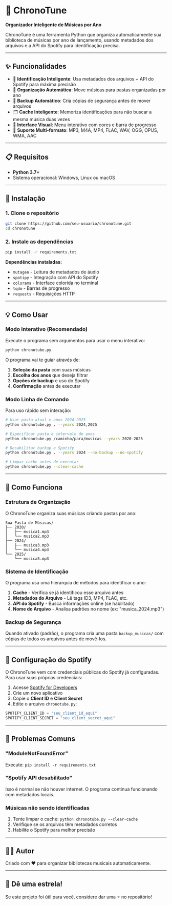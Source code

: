 # 🎵 ChronoTune

**Organizador Inteligente de Músicas por Ano**

ChronoTune é uma ferramenta Python que organiza automaticamente sua biblioteca de músicas por ano de lançamento, usando metadados dos arquivos e a API do Spotify para identificação precisa.

---

## ✨ Funcionalidades

- 🎯 **Identificação Inteligente**: Usa metadados dos arquivos + API do Spotify para máxima precisão
- 📁 **Organização Automática**: Move músicas para pastas organizadas por ano
- 💾 **Backup Automático**: Cria cópias de segurança antes de mover arquivos
- 🗂️ **Cache Inteligente**: Memoriza identificações para não buscar a mesma música duas vezes
- 🎨 **Interface Visual**: Menu interativo com cores e barra de progresso
- 🎼 **Suporte Multi-formato**: MP3, M4A, MP4, FLAC, WAV, OGG, OPUS, WMA, AAC

---

## 📋 Requisitos

- **Python 3.7+**
- Sistema operacional: Windows, Linux ou macOS

---

## 🚀 Instalação

### 1. Clone o repositório

```bash
git clone https://github.com/seu-usuario/chronotune.git
cd chronotune
```

### 2. Instale as dependências

```bash
pip install -r requirements.txt
```

**Dependências instaladas:**
- `mutagen` - Leitura de metadados de áudio
- `spotipy` - Integração com API do Spotify
- `colorama` - Interface colorida no terminal
- `tqdm` - Barras de progresso
- `requests` - Requisições HTTP

---

## 💡 Como Usar

### Modo Interativo (Recomendado)

Execute o programa sem argumentos para usar o menu interativo:

```bash
python chronotube.py
```

O programa vai te guiar através de:
1. **Seleção da pasta** com suas músicas
2. **Escolha dos anos** que deseja filtrar
3. **Opções de backup** e uso do Spotify
4. **Confirmação** antes de executar

### Modo Linha de Comando

Para uso rápido sem interação:

```bash
# Usar pasta atual e anos 2024-2025
python chronotube.py . --years 2024,2025

# Especificar pasta e intervalo de anos
python chronotube.py /caminho/para/musicas --years 2020-2025

# Desabilitar backup e Spotify
python chronotube.py . --years 2024 --no-backup --no-spotify

# Limpar cache antes de executar
python chronotube.py --clear-cache
```

---

## 📂 Como Funciona

### Estrutura de Organização

O ChronoTune organiza suas músicas criando pastas por ano:

```
Sua Pasta de Músicas/
├── 2020/
│   ├── musica1.mp3
│   └── musica2.mp3
├── 2024/
│   ├── musica3.mp3
│   └── musica4.mp3
└── 2025/
    └── musica5.mp3
```

### Sistema de Identificação

O programa usa uma hierarquia de métodos para identificar o ano:

1. **Cache** - Verifica se já identificou esse arquivo antes
2. **Metadados do Arquivo** - Lê tags ID3, MP4, FLAC, etc.
3. **API do Spotify** - Busca informações online (se habilitado)
4. **Nome do Arquivo** - Analisa padrões no nome (ex: "musica_2024.mp3")

### Backup de Segurança

Quando ativado (padrão), o programa cria uma pasta `backup_musicas/` com cópias de todos os arquivos antes de movê-los.

---

## 🔧 Configuração do Spotify

O ChronoTune vem com credenciais públicas do Spotify já configuradas. Para usar suas próprias credenciais:

1. Acesse [Spotify for Developers](https://developer.spotify.com/dashboard)
2. Crie um novo aplicativo
3. Copie o **Client ID** e **Client Secret**
4. Edite o arquivo `chronotube.py`:

```python
SPOTIFY_CLIENT_ID = "seu_client_id_aqui"
SPOTIFY_CLIENT_SECRET = "seu_client_secret_aqui"
```

---

## 🐛 Problemas Comuns

### "ModuleNotFoundError"

Execute: `pip install -r requirements.txt`

### "Spotify API desabilitado"

Isso é normal se não houver internet. O programa continua funcionando com metadados locais.

### Músicas não sendo identificadas

1. Tente limpar o cache: `python chronotube.py --clear-cache`
2. Verifique se os arquivos têm metadados corretos
3. Habilite o Spotify para melhor precisão

---

## 👨‍💻 Autor

Criado com ❤️ para organizar bibliotecas musicais automaticamente.

---

## 🌟 Dê uma estrela!

Se este projeto foi útil para você, considere dar uma ⭐ no repositório!
